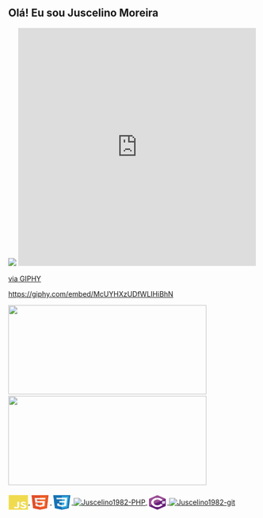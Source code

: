 ## Olá! Eu sou Juscelino Moreira
<div align="rigth">

 <img width="500" src="https://giphy.com/embed/McUYHXzUDfWLIHiBhN.gif">
 
 <iframe src="https://giphy.com/embed/McUYHXzUDfWLIHiBhN" width="480" height="480" frameBorder="0" class="giphy-embed" allowFullScreen></iframe><p><a href="https://giphy.com/gifs/animation-goku-dragon-ball-McUYHXzUDfWLIHiBhN">via GIPHY</a></p>
 
 

 https://giphy.com/embed/McUYHXzUDfWLIHiBhN
 </div>
 
 
<div>
  <a href="https://github.com/Juscelino1982"/>
  <img height="180em"width="400" src="https://github-readme-stats.vercel.app/api?username=Juscelino1982&show_icons=true&theme=aura&include_all_commits=true&count_private=true"/>
  <img height="180em" width="400" src="https://github-readme-stats.vercel.app/api/top-langs/?username=Juscelino1982&layout=compact&langs_count=7&theme=aura"/>
</div>
  
  
<div style="display: inline_block"><br>
  <img align="center" alt="Kamis-Js" height="30" width="40" src="https://raw.githubusercontent.com/devicons/devicon/master/icons/javascript/javascript-plain.svg">
 <img align="center" alt="Juscelino1982-HTML" height="30" width="40" src="https://raw.githubusercontent.com/devicons/devicon/master/icons/html5/html5-original.svg">
 <img align="center" alt="Juscelino1982-CSS" height="30" width="40" src="https://raw.githubusercontent.com/devicons/devicon/master/icons/css3/css3-original.svg">
 <img align="center" alt="Juscelino1982-PHP" heigth="30" width="40" src="https://cdn.jsdelivr.net/gh/devicons/devicon/icons/php/php-original.svg" />
 <img align="center" alt="Juscelino1982-Csharp" height="30" width="40" src="https://raw.githubusercontent.com/devicons/devicon/master/icons/csharp/csharp-original.svg"> 
 <img align= "center" alt="Juscelino1982-git" height="30" width="40" src="https://cdn.jsdelivr.net/gh/devicons/devicon/icons/github/github-original.svg" />
 
